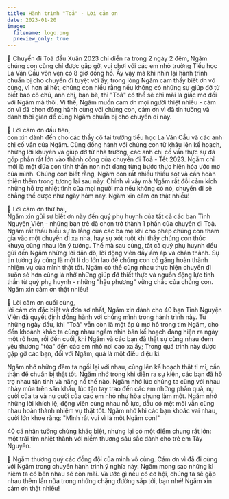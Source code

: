 ```yaml
---
title: Hành trình "Toả" - Lời cảm ơn
date: 2023-01-20
image:
  filename: logo.png
  preview_only: true
---
```


🌻 Chuyến đi Toả đầu Xuân 2023 chỉ diễn ra trong 2 ngày 2 đêm, Ngăm chúng con cũng chỉ được gặp gỡ, vui chơi với các em
nhỏ trường Tiểu học La Văn Cầu vỏn vẹn có 8 giờ đồng hồ. Ấy vậy mà khi nhìn lại hành trình chuẩn bị cho chuyến đi tuyệt
vời ấy, trong lòng Ngăm cảm thấy biết ơn vô cùng, vì hơn ai hết, chúng con hiểu rằng nếu không có những sự giúp đỡ từ
biết bao cô chú, anh chị, bạn bè, thì "Toả" có thể sẽ chỉ mãi là giấc mơ đối với Ngăm mà thôi. Vì thế, Ngăm muốn cảm ơn
mọi người thiệt nhiều - cảm ơn vì đã chọn đồng hành cùng với chúng con, cảm ơn vì đã tin tưởng và dành thời gian để cùng
Ngăm chuẩn bị cho chuyến đi này.

🌻 Lời cảm ơn đầu tiên,  
con xin dành đến cho các thầy cô tại trường tiểu học La Văn Cầu và các anh chị cố vấn của Ngăm. Cùng đồng hành với chúng
con từ khâu lên kế hoạch, những lời khuyên và giúp đỡ từ nhà trường, các anh chị cố vấn thực sự đã góp phần rất lớn vào
thành công của chuyến đi Toả - Tết 2023. Ngăm chỉ mới là một đứa con tinh thần non nớt đang từng bước thực hiện hóa ước
mơ của mình. Chúng con biết rằng, Ngăm còn rất nhiều thiếu sót và cần hoàn thiện thêm trong tương lai sau này. Chính vì
vậy mà Ngăm rất đỗi cảm kích những hỗ trợ nhiệt tình của mọi người mà nếu không có nó, chuyến đi sẽ chẳng thể được như
ngày hôm nay. Ngăm xin cảm ơn thật nhiều!

🌻 Lời cảm ơn thứ hai,  
Ngăm xin gửi sự biết ơn này đến quý phụ huynh của tất cả các bạn Tình Nguyện Viên - những bạn trẻ đã chọn trở thành 1
phần của chuyến đi Toả. Ngăm rất thấu hiểu sự lo lắng của các ba mẹ khi cho phép chúng con tham gia vào một chuyến đi xa
nhà, hay sự xót ruột khi thấy chúng con thức khuya cùng nhau lên ý tưởng. Thế mà sau cùng, tất cả quý phụ huynh đều gửi
đến Ngăm những lời dặn dò, lời động viên đầy ấm áp và chân thành. Sự tin tưởng ấy cũng là một lí do lớn lao để chúng con
cố gắng hoàn thành nhiệm vụ của mình thật tốt. Ngăm có thể cùng nhau thực hiện chuyến đi suôn sẻ hơn cũng là nhờ những
giúp đỡ thiết thực và nguồn động lực tinh thần từ quý phụ huynh - những "hậu phương" vững chắc của chúng con. Ngăm xin
cảm ơn thật nhiều!

🌻 Lời cảm ơn cuối cùng,  
lời cảm ơn đặc biệt và đơn sơ nhất, Ngăm xin dành cho 40 bạn Tình Nguyện Viên đã quyết định đồng hành với chúng mình
trong hành trình này. Từ những ngày đầu, khi "Toả" vẫn còn là một ấp ủ mơ hồ trong tim Ngăm, cho đến khoảnh khắc ta cùng
nhau ngắm nhìn bản kế hoạch đang hiện ra ngày một rõ hơn, rồi đến cuối, khi Ngăm và các bạn đã thật sự cùng nhau đem yêu
thương "tỏa" đến các em nhỏ nơi cao xa ấy; Trong quá trình này được gặp gỡ các bạn, đối với Ngăm, quả là một điều diệu
kì.

Ngăm nhớ những đêm ta ngồi lại với nhau, cùng lên kế hoạch thật tỉ mỉ, cẩn thận để chuẩn bị thật tốt. Ngăm nhớ trong khi
diễn ra sự kiện, các bạn đã hỗ trợ nhau tận tình và năng nổ thế nào. Ngăm nhớ lúc chúng ta cùng với nhau nhảy múa trên
sân khấu, lúc tận tay trao đến các em những phần quà, nụ cười của ta và nụ cười của các em nhỏ như hòa chung làm một.
Ngăm nhớ những lời khích lệ, động viên cùng nhau nỗ lực, dẫu có mệt mỏi vẫn cùng nhau hoàn thành nhiệm vụ thật tốt. Ngăm
nhớ khi các bạn khoác vai nhau, cười lớn khoe rằng: "Mình rất vui vì là một Ngăm con!"

40 cá nhân tưởng chừng khác biệt, nhưng lại có một điểm chung rất lớn: một trái tim nhiệt thành với niềm thương sâu sắc
dành cho trẻ em Tây Nguyên.

🌻 Ngăm thương quý các đồng đội của mình vô cùng. Cám ơn vì đã đi cùng với Ngăm trong chuyến hành trình ý nghĩa này. Ngăm
mong sao những kỉ niệm ta có bên nhau sẽ còn mãi. Và ước gì nếu có cơ hội, chúng ta sẽ gặp nhau thêm lần nữa trong những
chặng đường sắp tới, bạn nhé! Ngăm xin cảm ơn thật nhiều!
